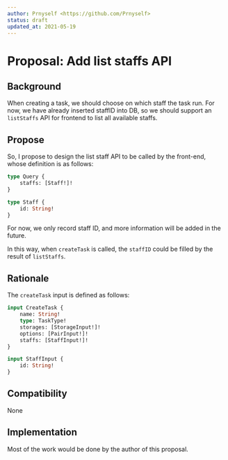 ```yaml
---
author: Prnyself <https://github.com/Prnyself>
status: draft
updated_at: 2021-05-19
---
```


# Proposal: Add list staffs API

## Background

When creating a task, we should choose on which staff the task run. For now, we have already inserted staffID into DB,
so we should support an `listStaffs` API for frontend to list all available staffs.

## Propose

So, I propose to design the list staff API to be called by the front-end, whose definition is as follows:

```graphql
type Query {
    staffs: [Staff!]!
}

type Staff {
    id: String!
}
```

For now, we only record staff ID, and more information will be added in the future.

In this way, when `createTask` is called, the `staffID` could be filled by the result of `listStaffs`.

## Rationale

The `createTask` input is defined as follows:

```graphql
input CreateTask {
    name: String!
    type: TaskType!
    storages: [StorageInput!]!
    options: [PairInput!]!
    staffs: [StaffInput!]!
}

input StaffInput {
    id: String!
}
```

## Compatibility

None

## Implementation

Most of the work would be done by the author of this proposal.